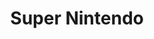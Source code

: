 ---
title: 'Super Nintendo'
shortname: SNES
company: nintendo
logo: '<path d="M9.73966667,5 C7.85866667,5 6.029,6.54733333 5.69366667,8.46333333 L5.69366667,8.49833333 L5.69366667,8.53233333 L5.69366667,8.56633333 L5.65966667,8.60033333 L5.65966667,8.66966667 L5.65966667,8.70366667 L5.62433333,8.77266667 L5.62433333,8.84166667 L5.59033333,8.91 L5.59033333,9.013 L5.55633333,9.082 L5.55633333,9.18533333 L5.52133333,9.28733333 L5.48733333,9.39066667 L5.45333333,9.596 L5.384,9.83533333 L5.351,10.0756667 L5.282,10.315 L5.247,10.5893333 L5.17766667,10.8636667 L5.10966667,11.1723333 L5.04066667,11.4466667 L4.93833333,12.0296667 L4.86933333,12.338 L4.80033333,12.6123333 L4.76733333,12.887 L4.698,13.1603333 L4.63,13.4356667 L4.595,13.71 L4.561,13.9493333 L4.49166667,14.1546667 L4.45666667,14.395 L4.45666667,14.4983333 L4.42366667,14.5663333 L4.42366667,14.6696667 L4.42366667,14.7386667 L4.38966667,14.8416667 L4.38966667,14.91 L4.38966667,14.979 L4.35466667,15.048 L4.35466667,15.082 L4.35466667,15.1163333 C4.31933333,15.9543333 4.43666667,17.0983333 4.698,17.3116667 C5.03066667,19.1573333 11.1846667,27.704 11.0076667,29.005 C10.8423333,30.31 10.1163333,34.15 10.1163333,34.15 C9.893,35.4436667 9.00966667,36.4803333 7.71666667,36.4803333 C6.42166667,36.4803333 5.53833333,35.4476667 5.76166667,34.15 L6.92733333,27.7713333 L2.33166667,27.7713333 L0.788333333,36.6196667 C0.473666667,38.4153333 1.69066667,39.8423333 3.49733333,39.8423333 L10.048,39.8423333 C11.863,39.8423333 13.5903333,38.4153333 13.923,36.6196667 C13.923,36.6196667 15.6103333,28.355 15.6023333,27.7713333 C15.5963333,27.1833333 15.4323333,27.1193333 15.4323333,27.1193333 C15.4323333,26.4473333 9.956,17.4066667 9.396,17.07 C9.15566667,16.93 8.95733333,16.0346667 8.94933333,15.4936667 C8.93933333,14.956 9.67066667,11.3436667 9.67066667,11.3436667 C9.893,10.0496667 11.1186667,9.012 12.4136667,9.012 C13.7076667,9.012 14.2483333,10.0496667 14.025,11.3436667 L13.0316667,17.07 L17.6606667,17.07 L19.273,8.46233333 C19.6376667,6.54733333 18.4106667,5 16.53,5 L9.73966667,5 Z M22.3596667,5 L16.8733333,36.6206667 C16.559,38.4163333 17.7746667,39.8433333 19.5823333,39.8433333 L26.1333333,39.8433333 C27.947,39.8433333 29.7066667,38.4163333 30.0423333,36.6206667 L35.906,5 L31.7906667,5 L26.2003333,35.7283333 C26.1193333,36.175 25.6856667,36.5513333 25.241,36.5513333 L21.982,36.5513333 C21.5263333,36.5513333 21.222,36.178 21.296,35.7283333 L26.7493333,5 L22.3596667,5 Z M38.1353333,5 L31.5163333,39.8433333 L35.906,39.8433333 L38.9246667,24.0676667 L44.514,24.0676667 C46.3326667,24.0676667 48.0563333,22.6296667 48.3886667,20.8436667 L50.7893333,8.46333333 C51.152,6.54333333 49.928,5 48.0473333,5 L42.525,5 L38.1353333,5 Z M53.808,5 L46.9496667,39.8433333 L56.8263333,39.8433333 L57.5113333,35.522 L52.642,35.522 L54.632,23.7593333 L59.5013333,23.7593333 L60.1866667,20.1236667 L55.3183333,20.1236667 L57.4783333,9.32133333 L62.3486667,9.32133333 L63.0326667,5 L53.808,5 Z M65.6056667,5 L59.0216667,39.8433333 L63.4113333,39.8433333 L66.395,24.0676667 L69.5166667,24.0676667 C69.926,24.4503333 69.9753333,25.1543333 70.0293333,25.508 C70.1103333,26.0206667 70.1966667,26.6756667 70.1333333,27.1883333 C70.0763333,27.697 67.732,39.8423333 67.732,39.8423333 L72.1223333,39.8423333 C72.1223333,39.8423333 74.5913333,26.6116667 74.5913333,26.3993333 C74.5993333,26.183 74.5913333,25.505 74.3526667,25.1303333 C74.1916667,24.89 73.915,24.338 73.5966667,24.1366667 C72.9836667,23.7433333 72.2926667,23.4836667 72.2926667,23.4836667 L71.9833333,23.4836667 C73.24,22.989 75.6076667,22.1736667 75.86,20.8436667 L78.2596667,8.46333333 C78.6243333,6.54333333 77.3983333,5 75.5166667,5 L65.6056667,5 Z M89.098,5 L82.478,39.8433333 L87.5196667,39.8433333 L91.5996667,19.644 L93.2123333,39.8433333 L97.6026667,39.8433333 L104.221667,5 L99.18,5 L95.751,23.2103333 L93.4866667,5 L89.098,5 Z M106.518333,5 L99.9003333,39.8433333 L104.29,39.8433333 L110.907667,5 L106.518333,5 Z M113.204333,5 L106.586333,39.8433333 L111.663,39.8433333 L115.744,19.644 L117.355333,39.8433333 L121.746,39.8433333 L128.364,5 L123.288333,5 L119.893333,23.2103333 L117.63,5 L113.204333,5 Z M130.216667,5 L129.392667,9.32133333 L132.135667,9.32133333 L126.717667,39.8433333 L131.725,39.8433333 L137.246333,9.32133333 L139.886333,9.32133333 L140.572333,5 L130.216667,5 Z M142.288,5 L135.429667,39.8433333 L145.305667,39.8433333 L145.991667,35.522 L141.122333,35.522 L143.146333,23.7593333 L148.014667,23.7593333 L148.701667,20.1236667 L143.831333,20.1236667 L145.956667,9.32133333 L150.826667,9.32133333 L151.513,5 L142.288,5 Z M153.433667,5 L146.814667,39.8433333 L151.889333,39.8433333 L155.971667,19.644 L157.584,39.8433333 L161.973667,39.8433333 L168.592667,5 L163.517,5 L160.120667,23.2103333 L157.857333,5 L153.433667,5 Z M170.891,5 L164.27,39.8433333 L174.284,39.8433333 C176.103,39.8433333 177.857333,38.4163333 178.195,36.6206667 L183.509,8.46433333 C183.869667,6.54333333 182.647667,5 180.766,5 L170.891,5 Z M189.717333,5 C187.834333,5 186.040667,6.54733333 185.704333,8.46333333 L180.799,36.6196667 C180.481333,38.4163333 181.670333,39.8433333 183.476,39.8433333 L190.711667,39.8433333 C192.525667,39.8433333 194.284333,38.4153333 194.621667,36.6196667 L199.935667,8.46333333 C200.301333,6.54733333 199.071333,5 197.193667,5 L189.717333,5 Z M174.627667,9.013 L176.651667,9.013 C177.945667,9.013 178.829,10.0496667 178.605667,11.3446667 L174.284,34.151 C174.058667,35.4446667 172.801,36.5173333 171.506,36.5173333 L169.517,36.5173333 L174.627667,9.013 Z M192.289333,9.013 L192.426333,9.013 C193.720333,9.013 194.569667,10.0496667 194.346333,11.3446667 L190.232,34.151 C190.007667,35.4406667 188.815,36.5173333 187.523,36.5173333 C186.227,36.5173333 185.687333,35.4446667 185.909667,34.151 L189.990667,11.3446667 L190.023667,11.2413333 L190.058667,11.1383333 L190.092,11.001 L190.126,10.898 L190.161,10.7606667 L190.194,10.6576667 L190.229,10.5543333 L190.296333,10.4523333 L190.330333,10.349 L190.400333,10.246 L190.434333,10.1436667 L190.502667,10.0406667 L190.572667,9.97133333 L190.639667,9.86933333 L190.709667,9.76633333 L190.812,9.697 L190.881,9.628 L190.950333,9.559 L191.051333,9.48966667 L191.155333,9.42166667 L191.224667,9.35366667 L191.326667,9.28433333 L191.43,9.25033333 L191.533,9.18133333 L191.602,9.14733333 L191.738333,9.11233333 L191.840667,9.079 L191.943667,9.079 L192.045667,9.044 L192.184,9.044 L192.289333,9.013 Z M42.3526667,9.15033333 L44.48,9.15033333 C44.9466667,9.15033333 45.937,10.219 45.852,10.6936667 L44.0333333,19.3016667 C43.949,19.7473333 43.3483333,20.7746667 42.9036667,20.7746667 L40.3296667,20.7746667 L40.2956667,20.7746667 L40.2616667,20.7746667 L40.2273333,20.7416667 L40.1933333,20.7416667 L40.1593333,20.7416667 L40.1243333,20.7416667 L40.0903333,20.7416667 L40.0903333,20.7066667 L40.0553333,20.7066667 L40.0213333,20.7066667 L39.986,20.6736667 L39.952,20.6736667 L39.918,20.6386667 L39.884,20.6043333 L39.85,20.6043333 L39.85,20.5693333 L39.816,20.5353333 L39.7806667,20.5013333 L39.7806667,20.4673333 L39.7466667,20.4333333 L39.7116667,20.398 L39.7116667,20.365 L39.7116667,20.33 L39.6776667,20.296 L39.6776667,20.262 L39.6776667,20.228 L39.6426667,20.194 L39.6426667,20.1596667 C39.6426667,20.1026667 39.6366667,20.0166667 39.6426667,19.9533333 L41.7006667,9.42466667 C41.89,9.26933333 42.1203333,9.15033333 42.3526667,9.15033333 Z M69.6846667,9.15033333 L69.72,9.15033333 L69.754,9.15033333 L69.788,9.15033333 L69.822,9.15033333 L71.812,9.15033333 C72.2796667,9.15033333 73.2753333,10.219 73.183,10.6936667 L71.3643333,19.2663333 C71.2853333,19.716 70.1686667,20.7756667 69.72,20.7756667 L67.833,20.7756667 C67.4433333,20.7756667 67.175,20.5193333 67.147,20.1596667 C67.147,20.1026667 67.139,20.0206667 67.147,19.9533333 L69.171,9.42466667 L69.204,9.39066667 L69.239,9.35766667 L69.3063333,9.32266667 L69.3403333,9.32266667 L69.3743333,9.28833333 L69.4083333,9.25433333 L69.4423333,9.25433333 L69.4763333,9.22033333 L69.5116667,9.22033333 L69.5796667,9.18633333 L69.6136667,9.18633333 L69.6466667,9.18633333 L69.6806667,9.18633333 L69.6806667,9.15233333 L69.6846667,9.15233333 L69.6846667,9.15033333 Z M0,42.861 L0,54.282 L195.752333,54.282 L195.752333,42.861 L0,42.861 Z M143.901333,44.0616667 L143.934333,44.0616667 L143.967667,44.0616667 L144.002667,44.0616667 L144.035667,44.0616667 L144.069667,44.0616667 L145.579,44.0616667 C145.986667,44.0616667 146.278,44.3873333 146.196,44.816 L145.818333,46.7366667 L144.893,46.7366667 L145.097333,45.468 C145.144333,45.1813333 144.975,44.953 144.686667,44.953 C144.400333,44.953 144.116667,45.1803333 144.069667,45.468 L143.899333,46.3953333 C143.869333,46.4493333 143.955333,46.7096667 144.000667,46.7376667 C144.127667,46.811 145.338667,48.818 145.338667,48.966 C145.366667,49.0403333 145.383667,49.0763333 145.371667,49.1043333 C145.337667,49.3546667 144.994,51.0583333 144.994,51.0583333 C144.921,51.449 144.540333,51.7773333 144.137667,51.7773333 L142.696667,51.7773333 C142.297,51.7773333 142.039667,51.449 142.113667,51.0583333 L142.458333,49.1043333 L143.451667,49.1043333 L143.213333,50.5103333 C143.167333,50.796 143.333667,51.0583333 143.623,51.0583333 C143.901333,51.0583333 144.197,50.798 144.242,50.5103333 L144.447333,49.3776667 C144.264,48.905 143.05,47.1803333 142.972,46.7706667 C142.919,46.7246667 142.897,46.4773333 142.904,46.291 C142.915,46.0876667 143.178333,44.816 143.178333,44.816 L143.213333,44.816 L143.213333,44.7816667 L143.213333,44.7486667 L143.213333,44.7146667 L143.246333,44.6456667 L143.246333,44.6126667 L143.279333,44.5776667 L143.279333,44.5433333 L143.313667,44.5103333 L143.313667,44.4753333 L143.347667,44.4423333 L143.382667,44.4073333 L143.382667,44.3743333 L143.415667,44.3743333 L143.450667,44.34 L143.483667,44.305 L143.518,44.272 L143.518,44.237 L143.552,44.237 L143.585,44.204 L143.618,44.17 L143.653,44.17 L143.687,44.136 L143.721,44.136 L143.755333,44.1026667 L143.789333,44.1026667 L143.858333,44.1026667 L143.901333,44.0616667 Z M151.787333,44.0616667 L153.022,44.0616667 L153.193333,46.977 L154.770667,44.0616667 L156.006667,44.0616667 L153.468667,48.5203333 L152.852,51.7773333 L151.754333,51.7773333 L152.304,48.279 L151.787333,44.0616667 Z M163.002,44.0616667 L163.035333,44.0616667 L163.070333,44.0616667 L163.103333,44.0616667 L163.138333,44.0616667 L163.171333,44.0616667 L164.680667,44.0616667 C165.087333,44.0616667 165.371667,44.3873333 165.297667,44.816 L164.92,46.7366667 L163.993667,46.7366667 L164.2,45.468 C164.246,45.1813333 164.078667,44.953 163.788333,44.953 C163.502,44.953 163.216333,45.1803333 163.171333,45.468 L163,46.3953333 C162.964,46.4493333 163.046333,46.7096667 163.102333,46.7376667 C163.223333,46.811 164.440333,48.818 164.440333,48.966 C164.476333,49.0403333 164.475333,49.0763333 164.475333,49.1043333 C164.428333,49.3546667 164.132,51.0583333 164.132,51.0583333 C164.057667,51.449 163.673,51.7773333 163.272667,51.7773333 L161.799333,51.7773333 C161.399667,51.7773333 161.141333,51.449 161.214333,51.0583333 L161.558,49.1043333 L162.553333,49.1043333 L162.314,50.5103333 C162.267,50.797 162.445333,51.0593333 162.724667,51.0593333 C163.01,51.0593333 163.285667,50.799 163.341667,50.5103333 L163.547,49.3786667 C163.359667,48.906 162.152,47.1813333 162.072667,46.7716667 C162.020667,46.7246667 161.998667,46.4783333 162.004667,46.292 C162.014667,46.0876667 162.279,44.817 162.279,44.817 L162.312,44.7826667 L162.312,44.7496667 L162.312,44.7156667 L162.346,44.6466667 L162.346,44.6126667 L162.380333,44.5776667 L162.380333,44.5443333 L162.414333,44.5103333 L162.414333,44.4753333 L162.448333,44.4423333 L162.482333,44.4073333 L162.482333,44.3743333 L162.517333,44.3743333 L162.549333,44.34 L162.583667,44.305 L162.617667,44.272 L162.651667,44.237 L162.685667,44.204 L162.719667,44.17 L162.753667,44.17 L162.788667,44.136 L162.822,44.136 L162.856,44.1026667 L162.889,44.1026667 L162.957,44.1026667 L163.002,44.0616667 Z M170.992,44.0616667 L173.291667,44.0616667 L173.119333,44.988 L172.535333,44.988 L171.335667,51.7783333 L170.204,51.7783333 L171.403667,44.988 L170.821,44.988 L170.992,44.0616667 Z M179.976667,44.0616667 L182.034667,44.0616667 L181.862667,44.988 L180.799,44.988 L180.320333,47.4226667 L181.416667,47.4226667 L181.244667,48.211 L180.181,48.211 L179.736333,50.818 L180.798,50.818 L180.661667,51.7773333 L178.466333,51.7773333 L179.976667,44.0616667 Z M188.448333,44.0616667 L189.717333,44.0616667 L189.921667,48.5203333 L191.876667,44.0956667 L193.110333,44.0616667 L191.809333,51.7773333 L190.849,51.7773333 L191.465,47.6973333 L189.749333,51.7773333 L189.063333,51.7773333 L188.859,47.593 L188.104,51.7773333 L186.971333,51.7773333 L188.448333,44.0616667 Z M4.25233333,44.337 L6.27633333,44.337 L6.13833333,45.2956667 L5.04166667,45.2956667 L4.596,47.6973333 L5.65966667,47.6973333 L5.52133333,48.5213333 L4.42366667,48.5213333 L4.013,51.1273333 L5.07566667,51.1273333 L4.90433333,52.0876667 L2.709,52.0876667 L4.25233333,44.337 Z M13.7176667,44.337 L14.678,44.337 L15.192,48.3833333 L15.946,44.337 L17.0786667,44.337 L15.6023333,52.0856667 L14.643,52.0856667 L14.2653333,47.592 L13.374,52.0856667 L12.2423333,52.0856667 L13.7176667,44.337 Z M24.006,44.337 L26.2696667,44.337 L26.1333333,45.2956667 L25.5493333,45.2956667 L24.3146667,52.0866667 L23.219,52.0866667 L24.4176667,45.2956667 L23.8006667,45.2956667 L24.006,44.337 Z M33.986,44.337 L36.0433333,44.337 L35.872,45.2956667 L34.8083333,45.2956667 L34.3286667,47.6973333 L35.3913333,47.6973333 L35.254,48.5213333 L34.1913333,48.5213333 L33.7456667,51.1273333 L34.8093333,51.1273333 L34.672,52.0876667 L32.478,52.0876667 L33.986,44.337 Z M43.6576667,44.337 L45.852,44.337 C46.2586667,44.337 46.516,44.6966667 46.435,45.1243333 L45.921,47.8673333 C45.864,48.165 45.3413333,48.4073333 45.0626667,48.5203333 L45.132,48.5203333 L45.166,48.5203333 L45.201,48.5203333 L45.201,48.5533333 L45.235,48.5533333 L45.27,48.5533333 L45.303,48.5533333 L45.3383333,48.5533333 L45.3723333,48.5876667 L45.4063333,48.5876667 L45.4403333,48.5876667 L45.4753333,48.5876667 L45.4753333,48.6206667 L45.5093333,48.6206667 L45.5443333,48.6206667 L45.5443333,48.6556667 L45.5786667,48.6556667 C45.6246667,48.7386667 45.6466667,48.985 45.6466667,49.0323333 C45.6466667,49.0783333 45.0966667,52.0846667 45.0966667,52.0846667 L44.1023333,52.0846667 C44.1023333,52.0846667 44.634,49.3846667 44.652,49.2736667 C44.6633333,49.1533333 44.639,49.0083333 44.618,48.897 C44.61,48.814 44.606,48.6716667 44.515,48.5876667 L43.829,48.5876667 L43.177,52.0846667 L42.1823333,52.0846667 L43.6576667,44.337 Z M53.4643333,44.337 L55.762,44.337 L55.6256667,45.2956667 L55.0426667,45.2956667 L53.808,52.0866667 L52.7103333,52.0866667 L53.911,45.2956667 L53.294,45.2956667 L53.4643333,44.337 Z M64.8846667,44.337 L66.1886667,44.337 L65.777,52.0856667 L64.473,52.0856667 L64.6443333,50.302 L63.856,50.302 L63.204,52.0856667 L62.0393333,52.0856667 L64.8846667,44.337 Z M74.0083333,44.337 L75.0016667,44.337 L73.5266667,52.0856667 L72.566,52.0856667 L74.0083333,44.337 Z M82.8556667,44.337 L83.816,44.337 L84.3296667,48.3833333 L85.086,44.337 L86.1826667,44.337 L84.7423333,52.0856667 L83.748,52.0856667 L83.4043333,47.592 L82.512,52.0856667 L81.3813333,52.0856667 L82.8556667,44.337 Z M94.2076667,44.337 L95.4766667,44.337 L95.681,48.83 L97.638,44.3723333 L98.8706667,44.3723333 L97.5676667,52.0876667 L96.6073333,52.0876667 L97.2243333,48.0066667 L95.5086667,52.0876667 L94.8226667,52.0876667 L94.6173333,47.9046667 L93.864,52.0876667 L92.7656667,52.0876667 L94.2076667,44.337 Z M106.656333,44.337 L108.679333,44.337 L108.541333,45.2956667 L107.444667,45.2956667 L107,47.6973333 L108.062667,47.6973333 L107.924333,48.5213333 L106.828667,48.5213333 L106.383,51.1273333 L107.478667,51.1273333 L107.307333,52.0876667 L105.148,52.0876667 L106.656333,44.337 Z M116.600333,44.337 L117.560667,44.337 L118.075667,48.3833333 L118.829667,44.337 L119.926333,44.337 L118.487333,52.0856667 L117.526667,52.0856667 L117.149333,47.592 L116.257,52.0856667 L115.125,52.0856667 L116.600333,44.337 Z M126.786667,44.337 L129.084,44.337 L128.913,45.2956667 L128.33,45.2956667 L127.130333,52.0866667 L126.031667,52.0866667 L127.233333,45.2956667 L126.616333,45.2956667 L126.786667,44.337 Z M44.583,45.2616667 C44.529,45.2616667 44.484,45.2936667 44.445,45.3306667 L43.9993333,47.662 C43.9993333,47.6813333 43.9993333,47.6783333 43.9993333,47.6973333 C43.9993333,47.7713333 44.0513333,47.8333333 44.1363333,47.8333333 L44.548,47.8333333 C44.65,47.8333333 44.9066667,47.628 44.9256667,47.525 L45.302,45.604 C45.32,45.494 45.131,45.2606667 45.0276667,45.2606667 L44.583,45.2616667 Z M64.8846667,47.593 L64.1643333,49.548 L64.7133333,49.548 L64.8846667,47.593 Z" />'
disc: false
cartridge: true
color: red-700
order: 13
---